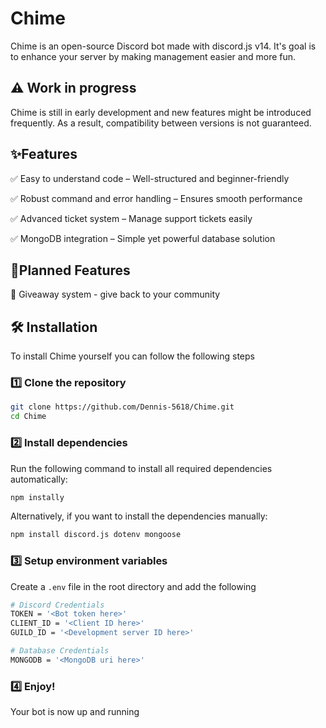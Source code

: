 # Chime
Chime is an open-source Discord bot made with discord.js v14. It's goal is to enhance your server by making management easier and more fun.

## ⚠️ Work in progress
Chime is still in early development and new features might be introduced frequently. As a result, compatibility between versions is not guaranteed.

## ✨Features
✅ Easy to understand code – Well-structured and beginner-friendly

✅ Robust command and error handling – Ensures smooth performance

✅ Advanced ticket system – Manage support tickets easily

✅ MongoDB integration – Simple yet powerful database solution

## 📌Planned Features
🚧 Giveaway system - give back to your community

## 🛠️ Installation
To install Chime yourself you can follow the following steps

### 1️⃣ Clone the repository
```bash
git clone https://github.com/Dennis-5618/Chime.git
cd Chime
```

### 2️⃣ Install dependencies
Run the following command to install all required dependencies automatically:
```bash
npm instally
```

Alternatively, if you want to install the dependencies manually:
```bash
npm install discord.js dotenv mongoose
```

### 3️⃣ Setup environment variables
Create a `.env` file in the root directory and add the following
```bash
# Discord Credentials
TOKEN = '<Bot token here>'
CLIENT_ID = '<Client ID here>'
GUILD_ID = '<Development server ID here>'

# Database Credentials
MONGODB = '<MongoDB uri here>'
```

### 4️⃣ Enjoy!
Your bot is now up and running